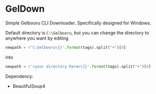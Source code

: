 GelDown
=======

Simple Gelbooru CLI Downloader. Specifically designed for Windows.

Default directory is `C:\Gelbooru`, but you can change the directory to anywhere you want by editing

```python
newpath = r'C:Gelbooru\{}'.format(tags).split("+")[0]
```

into

```python
newpath = r'<your directory here>\{}'.format(tags).split("+")[0]
```

Dependency: 
- BeautifulSoup4

